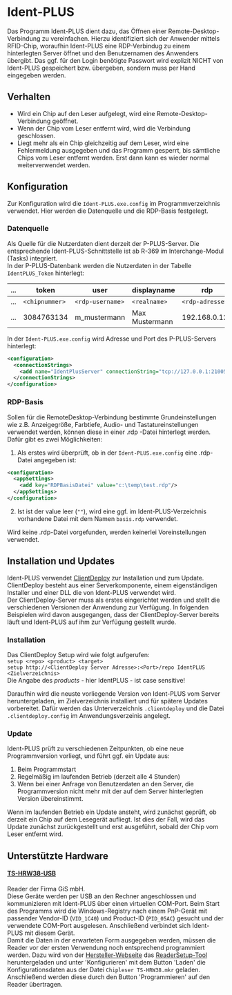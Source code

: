 
# Ident-PLUS

Das Programm Ident-PLUS dient dazu, das Öffnen einer Remote-Desktop-Verbindung zu vereinfachen. Hierzu identifiziert sich der Anwender mittels RFID-Chip, woraufhin Ident-PLUS eine RDP-Verbindug zu einem hinterlegten Server öffnet und den Benutzernamen des Anwenders übergibt. Das ggf. für den Login benötigte Passwort wird explizit NICHT von Ident-PLUS gespeichert bzw. übergeben, sondern muss per Hand eingegeben werden.



## Verhalten
* Wird ein Chip auf den Leser aufgelegt, wird eine Remote-Desktop-Verbindung geöffnet.
* Wenn der Chip vom Leser entfernt wird, wird die Verbindung geschlossen.
* Liegt mehr als ein Chip gleichzeitig auf dem Leser, wird eine Fehlermeldung ausgegeben und das Programm gesperrt, bis sämtliche Chips vom Leser entfernt werden. Erst dann kann es wieder normal weiterverwendet werden.

## Konfiguration
Zur Konfiguration wird die `Ident-PLUS.exe.config` im Programmverzeichnis verwendet.
Hier werden die Datenquelle und die RDP-Basis festgelegt.

### Datenquelle
Als Quelle für die Nutzerdaten dient derzeit der P-PLUS-Server. Die entsprechende Ident-PLUS-Schnittstelle ist ab R-369 im Interchange-Modul (Tasks) integriert.  
In der P-PLUS-Datenbank werden die Nutzerdaten in der Tabelle `IdentPLUS_Token` hinterlegt:


...| token          | user             | displayname    | rdp
---| --------       | --------         | --------       | --------
...| `<chipnummer>` | `<rdp-username>` | `<realname>`   | `<rdp-adresse>`
...| 3084763134     | m_mustermann     | Max Mustermann | 192.168.0.123



In der `Ident-PLUS.exe.config` wird Adresse und Port des P-PLUS-Servers hinterlegt:

```xml
<configuration>  
  <connectionStrings>
    <add name="IdentPlusServer" connectionString="tcp://127.0.0.1:21005" />
  </connectionStrings>
</configuration>  
```


### RDP-Basis
Sollen für die RemoteDesktop-Verbindung bestimmte Grundeinstellungen wie z.B. Anzeigegröße, Farbtiefe, Audio- und Tastatureinstellungen verwendet werden, können diese in einer .rdp -Datei hinterlegt werden. Dafür gibt es zwei Möglichkeiten:
1. Als erstes wird überprüft, ob in der `Ident-PLUS.exe.config` eine .rdp-Datei angegeben ist:
```xml
<configuration>
  <appSettings>
    <add key="RDPBasisDatei" value="c:\temp\test.rdp"/>
  </appSettings>
</configuration>  
```
2. Ist ist der value leer (`""`), wird eine ggf. im Ident-PLUS-Verzeichnis vorhandene Datei mit dem Namen `basis.rdp` verwendet.

Wird keine .rdp-Datei vorgefunden, werden keinerlei Voreinstellungen verwendet.

## Installation und Updates
Ident-PLUS verwendet [ClientDeploy](https://github.com/ASD-GmbH/ClientDeploy) zur Installation und zum Update. ClientDeploy besteht aus einer Serverkomponente, einem eigenständigen Installer und einer DLL die von Ident-PLUS verwendet wird.  
Der ClientDeploy-Server muss als erstes eingerichtet werden und stellt die verschiedenen Versionen der Anwendung zur Verfügung. In folgenden Beispielen wird davon ausgegangen, dass der ClientDeploy-Server bereits läuft und Ident-PLUS auf ihm zur Verfügung gestellt wurde.

### Installation
Das ClientDeploy Setup wird wie folgt aufgerufen:  
`setup <repo> <product> <target>`  
`setup http://<ClientDeploy Server Adresse>:<Port>/repo IdentPLUS <Zielverzeichnis>`  
Die Angabe des *products* - hier IdentPLUS - ist case sensitive!

Daraufhin wird die neuste vorliegende Version von Ident-PLUS vom Server heruntergeladen, im Zielverzeichnis installiert und für spätere Updates vorbereitet. Dafür werden das Unterverzeichnis `.clientdeploy` und die Datei `.clientdeploy.config` im Anwendungsverzeinis angelegt.

### Update
Ident-PLUS prüft zu verschiedenen Zeitpunkten, ob eine neue Programmversion vorliegt, und führt ggf. ein Update aus:
1. Beim Programmstart
2. Regelmäßig im laufenden Betrieb (derzeit alle 4 Stunden)
3. Wenn bei einer Anfrage von Benutzerdaten an den Server, die Programmversion nicht mehr mit der auf dem Server hinterlegten Version übereinstimmt.

Wenn im laufenden Betrieb ein Update ansteht, wird zunächst geprüft, ob derzeit ein Chip auf dem Lesegerät aufliegt. Ist dies der Fall, wird das Update zunächst zurückgestellt und erst ausgeführt, sobald der Chip vom Leser entfernt wird.

## Unterstützte Hardware


#### [TS-HRW38-USB](http://www.gis-net.de/rfid/deutsch/13_56mhz/ts_hrw38.htm)      
Reader der Firma GiS mbH.  
Diese Geräte werden per USB an den Rechner angeschlossen und kommunizieren  mit Ident-PLUS über einen virtuellen COM-Port. Beim Start des Programms wird die Windows-Registry nach einem PnP-Gerät mit passender Vendor-ID (`VID_1C40`) und Product-ID (`PID_05AC`) gesucht und der verwendete COM-Port ausgelesen. Anschließend verbindet sich Ident-PLUS mit diesem Gerät.  
Damit die Daten in der erwarteten Form ausgegeben werden, müssen die Reader vor der ersten Verwendung noch entsprechend programmiert werden. Dazu wird von der [Hersteller-Webseite](http://www.gis-net.de/rfid/deutsch/13_56mhz/ts_hrw38.htm) das [ReaderSetup-Tool](http://www.gis-net.de/rfid/software/GiS%20TS-HRW%20ReaderSetup.exe) heruntergeladen und unter 'Konfigurieren' mit dem Button 'Laden' die Konfigurationsdaten aus der Datei `Chipleser TS-HRW38.mkr` geladen. Anschließend werden diese durch den Button 'Programmieren' auf den Reader übertragen.
